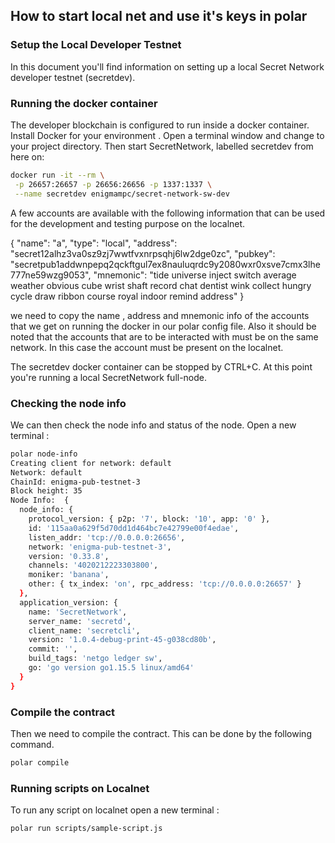 ## How to start local net and use it's keys in polar


### Setup the Local Developer Testnet

In this document you'll find information on setting up a local Secret Network developer testnet (secretdev).

### Running the docker container

The developer blockchain is configured to run inside a docker container. Install Docker for your environment .
Open a terminal window and change to your project directory. Then start SecretNetwork, labelled secretdev from here on:

```bash
docker run -it --rm \
 -p 26657:26657 -p 26656:26656 -p 1337:1337 \
 --name secretdev enigmampc/secret-network-sw-dev
```
A few accounts are available with the following information that can be used for the development and testing purpose on the localnet.

{
  "name": "a",
  "type": "local",
  "address": "secret12alhz3va0sz9zj7wwtfvxnrpsqhj6lw2dge0zc",
  "pubkey": "secretpub1addwnpepq2qckftgul7ex8nauluqrdc9y2080wxr0xsve7cmx3lhe777ne59wzg9053",
  "mnemonic": "tide universe inject switch average weather obvious cube wrist shaft record chat dentist wink collect hungry cycle draw ribbon course royal indoor remind address"
}

we need to copy the name , address and mnemonic info of the accounts that we get on running the docker in our polar config file. Also it should be noted that the accounts that are to be interacted with must be on the same network. In this case the account must be present on the localnet.

The secretdev docker container can be stopped by CTRL+C. At this point you're running a local SecretNetwork full-node. 

### Checking the node info

We can then check the node info and status of the node. Open a new terminal :

```bash
polar node-info
Creating client for network: default
Network: default
ChainId: enigma-pub-testnet-3
Block height: 35
Node Info:  {
  node_info: {
    protocol_version: { p2p: '7', block: '10', app: '0' },
    id: '115aa0a629f5d70dd1d464bc7e42799e00f4edae',
    listen_addr: 'tcp://0.0.0.0:26656',
    network: 'enigma-pub-testnet-3',
    version: '0.33.8',
    channels: '4020212223303800',
    moniker: 'banana',
    other: { tx_index: 'on', rpc_address: 'tcp://0.0.0.0:26657' }
  },
  application_version: {
    name: 'SecretNetwork',
    server_name: 'secretd',
    client_name: 'secretcli',
    version: '1.0.4-debug-print-45-g038cd80b',
    commit: '',
    build_tags: 'netgo ledger sw',
    go: 'go version go1.15.5 linux/amd64'
  }
}
```

### Compile the contract

Then we need to compile the contract. This can be done by the following command.

```bash
polar compile
```

### Running scripts on Localnet

To run any script on localnet open a new terminal :

```bash
polar run scripts/sample-script.js
```
